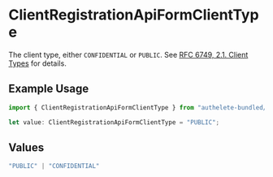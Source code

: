 # ClientRegistrationApiFormClientType

The client type, either `CONFIDENTIAL` or `PUBLIC`. See [RFC 6749, 2.1. Client Types](https://datatracker.ietf.org/doc/html/rfc6749#section-2.1)
for details.


## Example Usage

```typescript
import { ClientRegistrationApiFormClientType } from "authelete-bundled/models/operations";

let value: ClientRegistrationApiFormClientType = "PUBLIC";
```

## Values

```typescript
"PUBLIC" | "CONFIDENTIAL"
```
